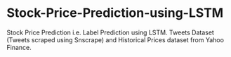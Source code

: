 # Stock-Price-Prediction-using-LSTM

Stock Price Prediction i.e. Label Prediction using LSTM. Tweets Dataset (Tweets scraped using Snscrape) and Historical Prices dataset from Yahoo Finance. 
